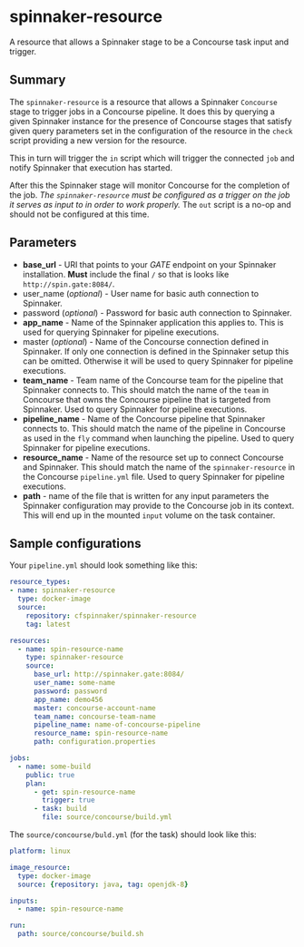 # spinnaker-resource
A resource that allows a Spinnaker stage to be a Concourse task input and trigger.

## Summary
The `spinnaker-resource` is a resource that allows a Spinnaker `Concourse` stage to trigger jobs in a Concourse pipeline.
It does this by querying a given Spinnaker instance for the presence of Concourse stages that satisfy given query 
parameters set in the configuration of the resource in the `check` script providing a new version for the resource.

This in turn will trigger the `in` script which will trigger the connected `job` and notify Spinnaker that execution has
started.

After this the Spinnaker stage will monitor Concourse for the completion of the job. *The `spinnaker-resource` must be
configured as a trigger on the job it serves as input to in order to work properly.* The `out` script is a no-op and 
should not be configured at this time.

## Parameters
* **base_url** - URI that points to your *GATE* endpoint on your Spinnaker installation. **Must** include the final `/` so
that is looks like `http://spin.gate:8084/`.
* user_name (*optional*) - User name for basic auth connection to Spinnaker.
* password (*optional*) - Password for basic auth connection to Spinnaker.
* **app_name** - Name of the Spinnaker application this applies to. This is used for querying Spinnaker for pipeline 
executions.
* master (*optional*) - Name of the Concourse connection defined in Spinnaker. If only one connection is defined in the
Spinnaker setup this can be omitted. Otherwise it will be used to query Spinnaker for pipeline executions.
* **team_name** - Team name of the Concourse team for the pipeline that Spinnaker connects to. This should match the name of 
the `team` in Concourse that owns the Concourse pipeline that is targeted from Spinnaker. Used to query Spinnaker for 
pipeline executions.
* **pipeline_name** - Name of the Concourse pipeline that Spinnaker connects to. This should match the name of the pipeline
in Concourse as used in the `fly` command when launching the pipeline. Used to query Spinnaker for pipeline executions.
* **resource_name** - Name of the resource set up to connect Concourse and Spinnaker. This should match the name of the 
`spinnaker-resource` in the Concourse `pipeline.yml` file. Used to query Spinnaker for pipeline executions.
* **path** - name of the file that is written for any input parameters the Spinnaker configuration may provide to the 
Concourse job in its context. This will end up in the mounted `input` volume on the task container.

## Sample configurations
Your `pipeline.yml` should look something like this:

```yaml
resource_types:
- name: spinnaker-resource
  type: docker-image
  source:
    repository: cfspinnaker/spinnaker-resource
    tag: latest

resources:
  - name: spin-resource-name
    type: spinnaker-resource
    source:
      base_url: http://spinnaker.gate:8084/
      user_name: some-name
      password: password
      app_name: demo456
      master: concourse-account-name
      team_name: concourse-team-name
      pipeline_name: name-of-concourse-pipeline
      resource_name: spin-resource-name
      path: configuration.properties

jobs:
  - name: some-build
    public: true
    plan:
      - get: spin-resource-name
        trigger: true
      - task: build
        file: source/concourse/build.yml
```

The `source/concourse/buld.yml` (for the task) should look like this:

```yaml
platform: linux

image_resource:
  type: docker-image
  source: {repository: java, tag: openjdk-8}

inputs:
  - name: spin-resource-name

run:
  path: source/concourse/build.sh
```
